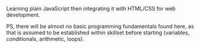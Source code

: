 Learning plain JavaScript then integrating it with HTML/CSS for web development.

PS, there will be almost no basic programming fundamentals found here, as that is assumed to be
established within skillset before starting (variables, conditionals, arithmetic, loops).
